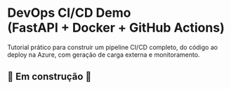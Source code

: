 # DevOps CI/CD Demo (FastAPI + Docker + GitHub Actions)

Tutorial prático para construir um pipeline CI/CD completo, do código ao deploy
na Azure, com geração de carga externa e monitoramento.

##  🚧 Em construção 🚧
